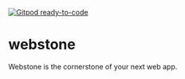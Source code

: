 [![Gitpod ready-to-code](https://img.shields.io/badge/Gitpod-ready--to--code-blue?logo=gitpod)](https://gitpod.io/#https://github.com/mikenikles/webstone)

# webstone
Webstone is the cornerstone of your next web app.
